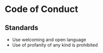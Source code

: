 # Code of Conduct

## Standards

* Use welcoming and open language
* Use of profanity of any kind is prohibited

